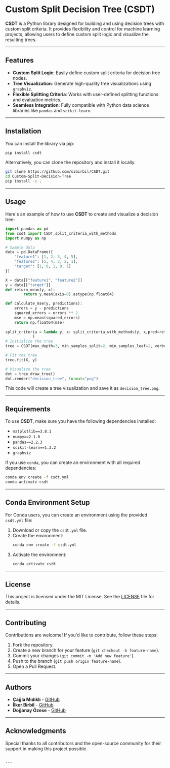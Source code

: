 # Custom Split Decision Tree (CSDT)

**CSDT** is a Python library designed for building and using decision trees with custom split criteria. It provides flexibility and control for machine learning projects, allowing users to define custom split logic and visualize the resulting trees.

---

## Features

- **Custom Split Logic**: Easily define custom split criteria for decision tree nodes.
- **Tree Visualization**: Generate high-quality tree visualizations using `graphviz`.
- **Flexible Splitting Criteria**: Works with user-defined splitting functions and evaluation metrics.
- **Seamless Integration**: Fully compatible with Python data science libraries like `pandas` and `scikit-learn`.

---

## Installation

You can install the library via pip:

```bash
pip install csdt
```

Alternatively, you can clone the repository and install it locally:

```bash
git clone https://github.com/sibirbil/CSDT.git
cd Custom-Split-Decision-Tree
pip install -e .
```

---

## Usage

Here's an example of how to use **CSDT** to create and visualize a decision tree:

```python
import pandas as pd
from csdt import CSDT,split_criteria_with_methods
import numpy as np 

# Sample data
data = pd.DataFrame({
    "feature1": [1, 2, 3, 4, 5],
    "feature2": [5, 4, 3, 2, 1],
    "target": [1, 0, 1, 0, 1]
})

X = data[["feature1", "feature2"]]
y = data[["target"]]
def return_mean(y, x):
        return y.mean(axis=0).astype(np.float64)  

def calculate_mse(y, predictions):
    errors = y - predictions
    squared_errors = errors ** 2
    mse = np.mean(squared_errors)
    return np.float64(mse)
        
split_criteria = lambda y, x: split_criteria_with_methods(y, x,pred=return_mean, split_criteria= calculate_mse
            )
# Initialize the tree
tree = CSDT(max_depth=3, min_samples_split=2, min_samples_leaf=1, verbose=True,split_criteria=split_criteria)

# Fit the tree
tree.fit(X, y)

# Visualize the tree
dot = tree.draw_tree()
dot.render("decision_tree", format="png")
```

This code will create a tree visualization and save it as `decision_tree.png`.

---

## Requirements

To use **CSDT**, make sure you have the following dependencies installed:

- `matplotlib==3.8.1`
- `numpy==2.1.0`
- `pandas==2.2.3`
- `scikit-learn==1.3.2`
- `graphviz`

If you use `conda`, you can create an environment with all required dependencies:

```bash
conda env create -f csdt.yml
conda activate csdt
```

---

## Conda Environment Setup

For Conda users, you can create an environment using the provided `csdt.yml` file:

1. Download or copy the `csdt.yml` file.
2. Create the environment:
   ```bash
   conda env create -f csdt.yml
   ```
3. Activate the environment:
   ```bash
   conda activate csdt
   ```

---

## License

This project is licensed under the MIT License. See the [LICENSE](LICENSE) file for details.

---

## Contributing

Contributions are welcome! If you'd like to contribute, follow these steps:

1. Fork the repository.
2. Create a new branch for your feature (`git checkout -b feature-name`).
3. Commit your changes (`git commit -m 'Add new feature'`).
4. Push to the branch (`git push origin feature-name`).
5. Open a Pull Request.

---

## Authors

- **Çağla Mıdıklı** - [GitHub](https://github.com/cagla0117)
- **İlker Birbil** - [GitHub](https://github.com/sibirbil)
- **Doğanay Özese** - [GitHub](https://github.com/dozese)


---

## Acknowledgments

Special thanks to all contributors and the open-source community for their support in making this project possible.
```

---
